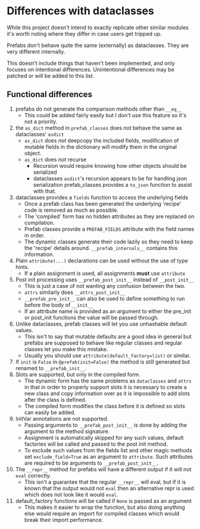 # Differences with dataclasses #

While this project doesn't intend to exactly replicate other similar
modules it's worth noting where they differ in case users get tripped up.

Prefabs don't behave quite the same (externally) as dataclasses. They are
very different internally.

This doesn't include things that haven't been implemented, and only focuses
on intentional differences. Unintentional differences may be patched
or will be added to this list.

## Functional differences ##
1. prefabs do not generate the comparison methods other than `__eq__`
    * This could be added fairly easily but I don't use this feature so 
      it's not a priority.
1. the `as_dict` method in `prefab_classes` does *not* behave the same as 
   dataclasses' `asdict`
    * `as_dict` does *not* deepcopy the included fields, modification of mutable
      fields in the dictionary will modify them in the original object.
    * `as_dict` does *not* recurse
      - Recursion would require knowing how other objects should be serialized
      - dataclasses `asdict`'s recursion appears to be for handling json serialization
        prefab_classes provides a `to_json` function to assist with that.
1. dataclasses provides a `fields` function to access the underlying fields
    * Once a prefab class has been generated the underlying 'recipe' code is 
      removed as much as possible.
    * The 'compiled' form has no hidden attributes as they are replaced on compilation.
    * Prefab classes provide a `PREFAB_FIELDS` attribute with the field names
      in order.
    * The dynamic classes generate their code lazily so they need to keep the 
      'recipe' details around. `__prefab_internals__` contains this information.
1. Plain `attribute(...)` declarations can be used without the use of type hints.
    * If a plain assignment is used, all assignments **must** use `attribute`
1. Post init processing uses `__prefab_post_init__` instead of `__post_init__`
    * This is just a case of not wanting any confusion between the two.
    * `attrs` similarly does `__attrs_post_init__`
    * `__prefab_pre_init__` can also be used to define something to run
      before the body of `__init__`
    * If an attribute name is provided as an argument to either the pre_init
      or post_init functions the value will be passed through.
1. Unlike dataclasses, prefab classes will let you use unhashable default
   values.
    * This isn't to say that mutable defaults are a good idea in general but
      prefabs are supposed to behave like regular classes and regular classes
      let you make this mistake.
    * Usually you should use `attribute(default_factory=list)` or similar.
1. If `init` is `False` in `@prefab(init=False)` the method is still generated
   but renamed to `__prefab_init__`.
1. Slots are supported, but only in the compiled form.
    * The dynamic form has the same problems as `dataclasses` and `attrs` in that 
      in order to properly support slots it is necessary to create a new class
      and copy information over as it is impossible to add slots after the class
      is defined.
    * The compiled form modifies the class before it is defined so slots can
      easily be added.
1. InitVar annotations are not supported.
    * Passing arguments to `__prefab_post_init__` is done by adding the argument
      to the method signature.
    * Assignment is automatically skipped for any such values, default factories
      will be called and passed to the post init method.
    * To exclude such values from the fields list and other magic methods set
      `exclude_field=True` as an argument to `attribute`. Such attributes are
      required to be arguments to `__prefab_post_init__`.
1. The `__repr__` method for prefabs will have a different output if it will not `eval` correctly.
    * This isn't a guarantee that the regular `__repr__` will eval, but if it is known
      that the output would not `eval` then an alternative repr is used which does not
      look like it would `eval`.
1. default_factory functions will be called if `None` is passed as an argument
    * This makes it easier to wrap the function, but also doing anything else would 
      require an import for compiled classes which would break their import performance. 